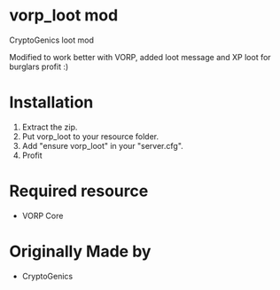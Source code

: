 # vorp_loot mod
CryptoGenics loot mod 

Modified to work better with VORP, added loot message and XP loot for burglars profit :)

# Installation
1. Extract the zip.
2. Put vorp_loot to your resource folder.
4. Add "ensure vorp_loot" in your "server.cfg".
5. Profit

# Required resource
- VORP Core

# Originally Made by
- CryptoGenics
